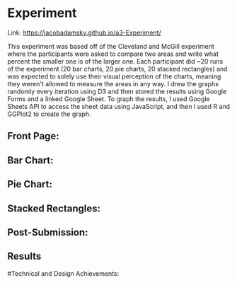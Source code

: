 # Experiment
Link: https://jacobadamsky.github.io/a3-Experiment/

This experiment was based off of the Cleveland and McGill experiment where the participants were asked to compare two areas and write what percent
the smaller one is of the larger one. Each participant did ~20 runs of the experiment (20 bar charts, 20 pie charts, 20 stacked rectangles) and was
expected to solely use their visual perception of the charts, meaning they weren't allowed to measure the areas in any way. I drew the graphs randomly
every iteration using D3 and then stored the results using Google Forms and a linked Google Sheet. To graph the results, I used Google Sheets API to
access the sheet data using JavaScript, and then I used R and GGPlot2 to create the graph.

## Front Page:
## Bar Chart:
## Pie Chart:
## Stacked Rectangles:
## Post-Submission:

## Results

#Technical and Design Achievements:
